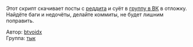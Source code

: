 Этот скрипт скачивает посты с [реддита](https://www.reddit.com) и суёт в [группу в ВК](https://vk.com/autoreddit) в отложку.  
Найдёте баги и недочёты, делайте коммиты, не будет лишним поправить.


Автор: [btvoidx](https://vk.com/btvoidx)  
Группа: [тык](https://vk.com/autoreddit)